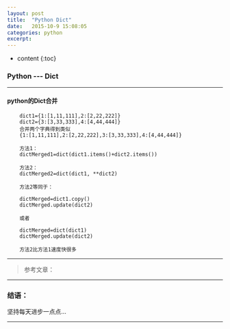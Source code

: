 ```yaml
---
layout: post
title:  "Python Dict"
date:   2015-10-9 15:08:05
categories: python
excerpt: 
---
```


* content
{:toc}

### Python --- Dict

---

#### python的Dict合并

        dict1={1:[1,11,111],2:[2,22,222]}
        dict2={3:[3,33,333],4:[4,44,444]}
        合并两个字典得到类似
        {1:[1,11,111],2:[2,22,222],3:[3,33,333],4:[4,44,444]}
        
        方法1：
        dictMerged1=dict(dict1.items()+dict2.items())
        
        方法2：
        dictMerged2=dict(dict1, **dict2)
        
        方法2等同于：

        dictMerged=dict1.copy()
        dictMerged.update(dict2)

        或者

        dictMerged=dict(dict1)
        dictMerged.update(dict2)
        
        方法2比方法1速度快很多     
        
---


> 参考文章：

---

### 结语：

坚持每天进步一点点...

---